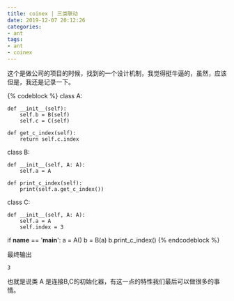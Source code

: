 ```yaml
---
title: coinex | 三类联动
date: 2019-12-07 20:12:26
categories:
- ant
tags:
- ant
- coinex
---
```

这个是做公司的项目的时候，找到的一个设计机制，我觉得挺牛逼的，虽然，应该但是，我还是记录一下。

<!-- more -->

{% codeblock %}
class A:

    def __init__(self):
        self.b = B(self)
        self.c = C(self)

    def get_c_index(self):
        return self.c.index


class B:

    def __init__(self, A: A):
        self.a = A

    def print_c_index(self):
        print(self.a.get_c_index())


class C:

    def __init__(self, A: A):
        self.a = A
        self.index = 3


if __name__ == '__main__':
    a = A()
    b = B(a)
    b.print_c_index()
{% endcodeblock %}

最终输出

	3

也就是说类 A 是连接B,C的初始化器，有这一点的特性我们最后可以做很多的事情。

